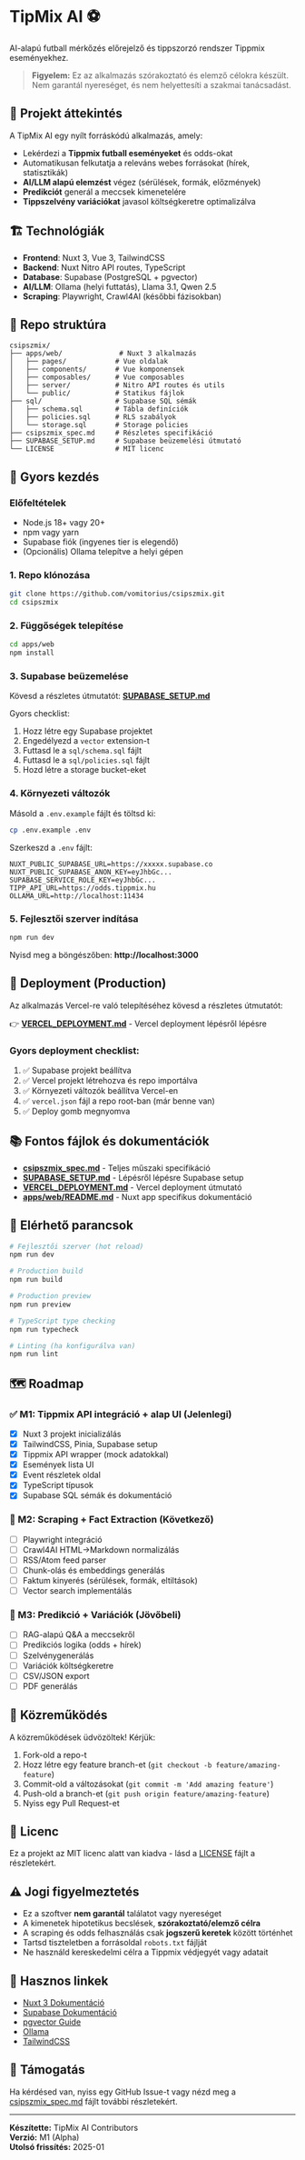 # TipMix AI ⚽

AI-alapú futball mérkőzés előrejelző és tippszorzó rendszer Tippmix eseményekhez.

> **Figyelem:** Ez az alkalmazás szórakoztató és elemző célokra készült. Nem garantál nyereséget, és nem helyettesíti a szakmai tanácsadást.

## 🎯 Projekt áttekintés

A TipMix AI egy nyílt forráskódú alkalmazás, amely:
- Lekérdezi a **Tippmix futball eseményeket** és odds-okat
- Automatikusan felkutatja a releváns webes forrásokat (hírek, statisztikák)
- **AI/LLM alapú elemzést** végez (sérülések, formák, előzmények)
- **Predikciót** generál a meccsek kimenetelére
- **Tippszelvény variációkat** javasol költségkeretre optimalizálva

## 🏗️ Technológiák

- **Frontend**: Nuxt 3, Vue 3, TailwindCSS
- **Backend**: Nuxt Nitro API routes, TypeScript
- **Database**: Supabase (PostgreSQL + pgvector)
- **AI/LLM**: Ollama (helyi futtatás), Llama 3.1, Qwen 2.5
- **Scraping**: Playwright, Crawl4AI (későbbi fázisokban)

## 📁 Repo struktúra

```
csipszmix/
├── apps/web/              # Nuxt 3 alkalmazás
│   ├── pages/            # Vue oldalak
│   ├── components/       # Vue komponensek
│   ├── composables/      # Vue composables
│   ├── server/           # Nitro API routes és utils
│   └── public/           # Statikus fájlok
├── sql/                  # Supabase SQL sémák
│   ├── schema.sql        # Tábla definíciók
│   ├── policies.sql      # RLS szabályok
│   └── storage.sql       # Storage policies
├── csipszmix_spec.md     # Részletes specifikáció
├── SUPABASE_SETUP.md     # Supabase beüzemelési útmutató
└── LICENSE               # MIT licenc

```

## 🚀 Gyors kezdés

### Előfeltételek

- Node.js 18+ vagy 20+
- npm vagy yarn
- Supabase fiók (ingyenes tier is elegendő)
- (Opcionális) Ollama telepítve a helyi gépen

### 1. Repo klónozása

```bash
git clone https://github.com/vomitorius/csipszmix.git
cd csipszmix
```

### 2. Függőségek telepítése

```bash
cd apps/web
npm install
```

### 3. Supabase beüzemelése

Kövesd a részletes útmutatót: **[SUPABASE_SETUP.md](./SUPABASE_SETUP.md)**

Gyors checklist:
1. Hozz létre egy Supabase projektet
2. Engedélyezd a `vector` extension-t
3. Futtasd le a `sql/schema.sql` fájlt
4. Futtasd le a `sql/policies.sql` fájlt
5. Hozd létre a storage bucket-eket

### 4. Környezeti változók

Másold a `.env.example` fájlt és töltsd ki:

```bash
cp .env.example .env
```

Szerkeszd a `.env` fájlt:

```env
NUXT_PUBLIC_SUPABASE_URL=https://xxxxx.supabase.co
NUXT_PUBLIC_SUPABASE_ANON_KEY=eyJhbGc...
SUPABASE_SERVICE_ROLE_KEY=eyJhbGc...
TIPP_API_URL=https://odds.tippmix.hu
OLLAMA_URL=http://localhost:11434
```

### 5. Fejlesztői szerver indítása

```bash
npm run dev
```

Nyisd meg a böngészőben: **http://localhost:3000**

## 🚢 Deployment (Production)

Az alkalmazás Vercel-re való telepítéséhez kövesd a részletes útmutatót:

👉 **[VERCEL_DEPLOYMENT.md](./VERCEL_DEPLOYMENT.md)** - Vercel deployment lépésről lépésre

### Gyors deployment checklist:
1. ✅ Supabase projekt beállítva
2. ✅ Vercel projekt létrehozva és repo importálva
3. ✅ Környezeti változók beállítva Vercel-en
4. ✅ `vercel.json` fájl a repo root-ban (már benne van)
5. ✅ Deploy gomb megnyomva

## 📚 Fontos fájlok és dokumentációk

- **[csipszmix_spec.md](./csipszmix_spec.md)** - Teljes műszaki specifikáció
- **[SUPABASE_SETUP.md](./SUPABASE_SETUP.md)** - Lépésről lépésre Supabase setup
- **[VERCEL_DEPLOYMENT.md](./VERCEL_DEPLOYMENT.md)** - Vercel deployment útmutató
- **[apps/web/README.md](./apps/web/README.md)** - Nuxt app specifikus dokumentáció

## 🔧 Elérhető parancsok

```bash
# Fejlesztői szerver (hot reload)
npm run dev

# Production build
npm run build

# Production preview
npm run preview

# TypeScript type checking
npm run typecheck

# Linting (ha konfigurálva van)
npm run lint
```

## 🗺️ Roadmap

### ✅ M1: Tippmix API integráció + alap UI (Jelenlegi)
- [x] Nuxt 3 projekt inicializálás
- [x] TailwindCSS, Pinia, Supabase setup
- [x] Tippmix API wrapper (mock adatokkal)
- [x] Események lista UI
- [x] Event részletek oldal
- [x] TypeScript típusok
- [x] Supabase SQL sémák és dokumentáció

### 🚧 M2: Scraping + Fact Extraction (Következő)
- [ ] Playwright integráció
- [ ] Crawl4AI HTML→Markdown normalizálás
- [ ] RSS/Atom feed parser
- [ ] Chunk-olás és embeddings generálás
- [ ] Faktum kinyerés (sérülések, formák, eltiltások)
- [ ] Vector search implementálás

### 🔮 M3: Predikció + Variációk (Jövőbeli)
- [ ] RAG-alapú Q&A a meccsekről
- [ ] Predikciós logika (odds + hírek)
- [ ] Szelvénygenerálás
- [ ] Variációk költségkeretre
- [ ] CSV/JSON export
- [ ] PDF generálás

## 🤝 Közreműködés

A közreműködések üdvözöltek! Kérjük:
1. Fork-old a repo-t
2. Hozz létre egy feature branch-et (`git checkout -b feature/amazing-feature`)
3. Commit-old a változásokat (`git commit -m 'Add amazing feature'`)
4. Push-old a branch-et (`git push origin feature/amazing-feature`)
5. Nyiss egy Pull Request-et

## 📄 Licenc

Ez a projekt az MIT licenc alatt van kiadva - lásd a [LICENSE](./LICENSE) fájlt a részletekért.

## ⚠️ Jogi figyelmeztetés

- Ez a szoftver **nem garantál** találatot vagy nyereséget
- A kimenetek hipotetikus becslések, **szórakoztató/elemző célra**
- A scraping és odds felhasználás csak **jogszerű keretek** között történhet
- Tartsd tiszteletben a forrásoldal `robots.txt` fájlját
- Ne használd kereskedelmi célra a Tippmix védjegyét vagy adatait

## 🔗 Hasznos linkek

- [Nuxt 3 Dokumentáció](https://nuxt.com/docs)
- [Supabase Dokumentáció](https://supabase.com/docs)
- [pgvector Guide](https://supabase.com/docs/guides/ai)
- [Ollama](https://ollama.ai/)
- [TailwindCSS](https://tailwindcss.com/)

## 💬 Támogatás

Ha kérdésed van, nyiss egy GitHub Issue-t vagy nézd meg a [csipszmix_spec.md](./csipszmix_spec.md) fájlt további részletekért.

---

**Készítette:** TipMix AI Contributors  
**Verzió:** M1 (Alpha)  
**Utolsó frissítés:** 2025-01
